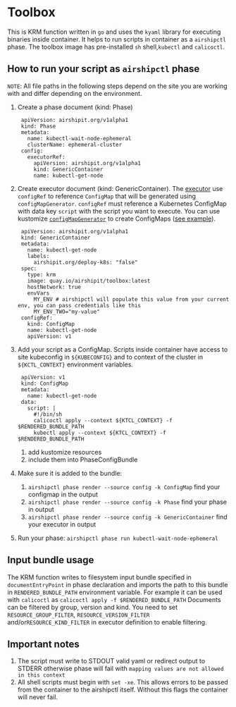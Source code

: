 # Toolbox

This is KRM function written in `go` and uses the `kyaml` library for executing binaries inside container. It helps to run scripts in container as a `airshipctl` phase.
The toolbox image has pre-installed `sh` shell,`kubectl` and `calicoctl`.

## How to run your script as `airshipctl` phase

`NOTE`: All file paths in the following steps depend on the site you are working with and differ depending on the environment.

1. Create a phase document (kind: Phase)

        apiVersion: airshipit.org/v1alpha1
        kind: Phase
        metadata:
          name: kubectl-wait-node-ephemeral
          clusterName: ephemeral-cluster
        config:
          executorRef:
            apiVersion: airshipit.org/v1alpha1
            kind: GenericContainer
            name: kubectl-get-node

2. Create executor document (kind: GenericContainer). The [executor](https://github.com/airshipit/airshipctl/blob/master/manifests/phases/executors.yaml) use `configRef` to reference `ConfigMap` that will be generated using `configMapGenerator`. `configRef` must reference a Kubernetes ConfigMap with data key `script` with the script you want to execute. You can use kustomize [`configMapGenerator`](https://kubectl.docs.kubernetes.io/references/kustomize/kustomization/configmapgenerator/#configmap-from-file) to create ConfigMaps ([see example](https://github.com/airshipit/airshipctl/blob/master/manifests/function/phase-helpers/wait_node/kustomization.yaml)).

        apiVersion: airshipit.org/v1alpha1
        kind: GenericContainer
        metadata:
          name: kubectl-get-node
          labels:
            airshipit.org/deploy-k8s: "false"
        spec:
          type: krm
          image: quay.io/airshipit/toolbox:latest
          hostNetwork: true
          envVars
            MY_ENV # airshipctl will populate this value from your current env, you can pass credentials like this
            MY_ENV_TWO="my-value"
        configRef:
          kind: ConfigMap
          name: kubectl-get-node
          apiVersion: v1

3. Add your script as a ConfigMap. Scripts inside container have access to site kubeconfig in `${KUBECONFIG}` and to context of the cluster in `${KCTL_CONTEXT}` environment variables.

        apiVersion: v1
        kind: ConfigMap
        metadata:
          name: kubectl-get-node
        data:
          script: |
            #!/bin/sh
            calicoctl apply --context ${KTCL_CONTEXT} -f $RENDERED_BUNDLE_PATH
            kubectl apply --context ${KTCL_CONTEXT} -f $RENDERED_BUNDLE_PATH

    1. add kustomize resources
    2. include them into PhaseConfigBundle

4. Make sure it is added to the bundle:
    1. `airshipctl phase render --source config -k ConfigMap` find your configmap in the output
    2. `airshipctl phase render --source config -k Phase` find your phase in output
    3. `airshipctl phase render --source config -k GenericContainer` find your executor in output

5) Run your phase:
`airshipctl phase run kubectl-wait-node-ephemeral`

## Input bundle usage

The KRM function writes to filesystem input bundle specified in `documentEntryPoint` in phase declaration and imports the path to this bundle in `RENDERED_BUNDLE_PATH` environment variable. For example it can be used with `calicoctl` as `calicoctl apply -f $RENDERED_BUNDLE_PATH`
Documents can be filtered by group, version and kind. You need to set `RESOURCE_GROUP_FILTER`, `RESOURCE_VERSION_FILTER` and/or`RESOURCE_KIND_FILTER` in executor definition to enable filtering.

## Important notes
1. The script must write to STDOUT valid yaml or redirect output to STDERR otherwise phase will fail with `mapping values are not allowed in this context`
2. All shell scripts must begin with `set -xe`. This allows errors to be passed from the container to the airshipctl itself. Without this flags the container will never fail.
